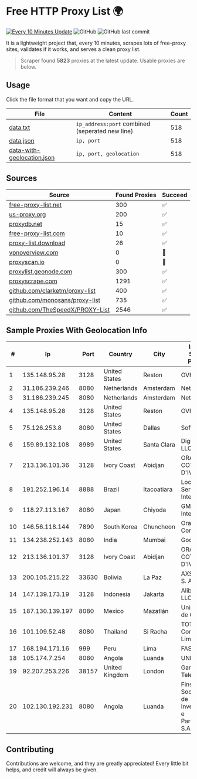 
# Free HTTP Proxy List 🌍

[![Every 10 Minutes Update](https://github.com/mertguvencli/http-proxy-list/actions/workflows/main.yml/badge.svg?branch=main)](https://github.com/mertguvencli/http-proxy-list/actions/workflows/main.yml)
![GitHub](https://img.shields.io/github/license/mertguvencli/http-proxy-list)
![GitHub last commit](https://img.shields.io/github/last-commit/mertguvencli/http-proxy-list)

It is a lightweight project that, every 10 minutes, scrapes lots of free-proxy sites, validates if it works, and serves a clean proxy list.


> Scraper found **5823** proxies at the latest update. Usable proxies are below.

## Usage

Click the file format that you want and copy the URL.


|File|Content|Count|
|----|-------|-----|
|[data.txt](https://raw.githubusercontent.com/mertguvencli/http-proxy-list/main/proxy-list/data.txt)|`ip_address:port` combined (seperated new line)|518|
|[data.json](https://raw.githubusercontent.com/mertguvencli/http-proxy-list/main/proxy-list/data.json)|`ip, port`|518|
|[data-with-geolocation.json](https://raw.githubusercontent.com/mertguvencli/http-proxy-list/main/proxy-list/data-with-geolocation.json)|`ip, port, geolocation`|518|

## Sources

|Source|Found Proxies|Succeed|
|------|-------------|-------|
|[free-proxy-list.net](https://free-proxy-list.net)|300|✅|
|[us-proxy.org](https://www.us-proxy.org)|200|✅|
|[proxydb.net](http://proxydb.net)|15|✅|
|[free-proxy-list.com](https://free-proxy-list.com/?page=&port=&type%5B%5D=http&type%5B%5D=https&up_time=0&search=Search)|10|✅|
|[proxy-list.download](https://www.proxy-list.download/HTTP)|26|✅|
|[vpnoverview.com](https://vpnoverview.com/privacy/anonymous-browsing/free-proxy-servers)|0|🚫|
|[proxyscan.io](https://www.proxyscan.io)|0|🚫|
|[proxylist.geonode.com](https://proxylist.geonode.com/api/proxy-list?limit=300&page=1&sort_by=lastChecked&sort_type=desc&protocols=http,https)|300|✅|
|[proxyscrape.com](https://api.proxyscrape.com/v2/?request=displayproxies&protocol=http&timeout=10000&country=all&ssl=all&anonymity=all)|1291|✅|
|[github.com/clarketm/proxy-list](https://raw.githubusercontent.com/clarketm/proxy-list/master/proxy-list-raw.txt)|400|✅|
|[github.com/monosans/proxy-list](https://raw.githubusercontent.com/monosans/proxy-list/main/proxies/http.txt)|735|✅|
|[github.com/TheSpeedX/PROXY-List](https://raw.githubusercontent.com/TheSpeedX/PROXY-List/master/http.txt)|2546|✅|


## Sample Proxies With Geolocation Info

|#|Ip|Port|Country|City|Internet Service Provider|
|-|--|----|-------|----|-------------------------|
|1|135.148.95.28|3128|United States|Reston|OVH SAS|
|2|31.186.239.246|8080|Netherlands|Amsterdam|NetSkope Inc|
|3|31.186.239.245|8080|Netherlands|Amsterdam|NetSkope Inc|
|4|135.148.95.28|3128|United States|Reston|OVH SAS|
|5|75.126.253.8|8080|United States|Dallas|SoftLayer|
|6|159.89.132.108|8989|United States|Santa Clara|DigitalOcean, LLC|
|7|213.136.101.36|3128|Ivory Coast|Abidjan|ORANGE COTE D'IVOIRE|
|8|191.252.196.14|8888|Brazil|Itacoatiara|Locaweb Serviços de Internet S/A|
|9|118.27.113.167|8080|Japan|Chiyoda|GMO Internet, Inc.|
|10|146.56.118.144|7890|South Korea|Chuncheon|Oracle Corporation|
|11|134.238.252.143|8080|India|Mumbai|Google LLC|
|12|213.136.101.37|3128|Ivory Coast|Abidjan|ORANGE COTE D'IVOIRE|
|13|200.105.215.22|33630|Bolivia|La Paz|AXS Bolivia S. A.|
|14|147.139.173.19|3128|Indonesia|Jakarta|Alibaba.com LLC|
|15|187.130.139.197|8080|Mexico|Mazatlán|Uninet S.A. de C.V.|
|16|101.109.52.48|8080|Thailand|Si Racha|TOT Public Company Limited|
|17|168.194.171.16|999|Peru|Lima|FASTNET|
|18|105.174.7.254|8080|Angola|Luanda|UNITEL SA|
|19|92.207.253.226|38157|United Kingdom|London|Gamma Telecom Ltd|
|20|102.130.192.231|8080|Angola|Luanda|Finstar - Sociedade de Investimento e Participacoes S.A|



## Contributing

Contributions are welcome, and they are greatly appreciated! Every
little bit helps, and credit will always be given.

